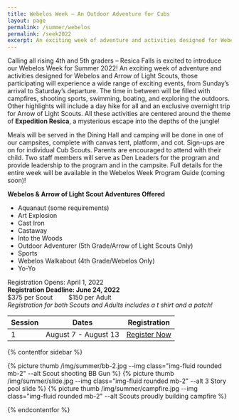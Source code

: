 ```yaml
---
title: Webelos Week – An Outdoor Adventure for Cubs
layout: page
permalink: /summer/webelos
permalink: /seek2022
excerpt: An exciting week of adventure and activities designed for Webelos and Arrow of Light Scouts, those participating will experience a wide range of exciting events, from Sunday’s arrival to Saturday’s departure.
---
```


Calling all rising 4th and 5th graders – Resica Falls is excited to introduce our Webelos Week for Summer 2022! An exciting week of adventure and activities designed for Webelos and Arrow of Light Scouts, those participating will experience a wide range of exciting events, from Sunday’s arrival to Saturday’s departure. The time in between will be filled with campfires, shooting sports, swimming, boating, and exploring the outdoors. Other highlights will include a day hike for all and an exclusive overnight trip for Arrow of Light Scouts. All these activities are centered around the theme of **Expedition Resica**, a mysterious escape into the depths of the jungle! 

Meals will be served in the Dining Hall and camping will be done in one of our campsites, complete with canvas tent, platform, and cot. Sign-ups are on for individual Cub Scouts. Parents are encouraged to attend with their child. Two staff members will serve as Den Leaders for the program and provide leadership to the program and in the campsite. Full details for the entire week will be available in the Webelos Week Program Guide (coming soon)!

**Webelos & Arrow of Light Scout Adventures Offered**

- Aquanaut (some requirements)
- Art Explosion
- Cast Iron
- Castaway
- Into the Woods
- Outdoor Adventurer (5th Grade/Arrow of Light Scouts Only)
- Sports
- Webelos Walkabout (4th Grade/Webelos Only)
- Yo-Yo

<div class="col alert alert-primary text-center">
  Registration Opens: April 1, 2022<br>
  <strong>Registration Deadline: June 24, 2022</strong><br>
  $375 per Scout&nbsp;&nbsp;&nbsp;&nbsp;&nbsp;&nbsp;&nbsp;&nbsp;&nbsp;$150 per Adult<br>
  <em>Registration for both Scouts and Adults includes a t shirt and a patch!</em>
</div>

<table class="table text-center table-sessions">
    <thead class="thead-inverse">
        <tr>
            <th class="text-center">Session</th>
            <th class="text-center">Dates</th>
            <th class="text-center">Registration</th>
        </tr>
    </thead>
    <tbody>
        <tr>
            <td>1</td>
            <td>August 7 - August 13</td>
            <td><a class="btn btn-primary" href="https://scoutingevent.com/525-57697">Register Now</a></td>
        </tr>
    </tbody>
</table>

{% contentfor sidebar %}

{% picture thumb /img/summer/bb-2.jpg --img class="img-fluid rounded mb-2" --alt Scout shooting BB Gun %}
{% picture thumb /img/summer/slide.jpg --img class="img-fluid rounded mb-2" --alt 3 Story pool slide %}
{% picture thumb /img/summer/campfire.jpg --img class="img-fluid rounded mb-2" --alt Scouts proudly building campfire %}

{% endcontentfor %}

